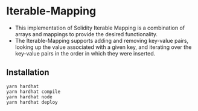 # Iterable-Mapping

* This implementation of Solidity Iterable Mapping is a combination of arrays and mappings to provide the desired functionality.</br>
* The Iterable-Mapping supports adding and removing key-value pairs, looking up the value associated with a given key, and iterating over the key-value pairs in the order in which they were inserted.

## Installation

```shell
yarn hardhat 
yarn hardhat compile
yarn hardhat node
yarn hardhat deploy
```

